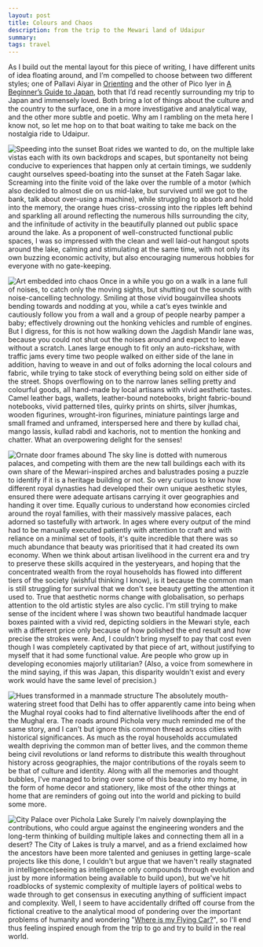 ```yaml
---
layout: post
title: Colours and Chaos
description: from the trip to the Mewari land of Udaipur
summary:
tags: travel
---
```


As I build out the mental layout for this piece of writing, I have different units of idea floating around, and I’m compelled to choose between two different styles; one of Pallavi Aiyar in [Orienting](https://www.goodreads.com/book/show/58816402-orienting) and the other of Pico Iyer in [A Beginner’s Guide to Japan](https://www.goodreads.com/book/show/42983446-a-beginner-s-guide-to-japan), both that I’d read recently surrounding my trip to Japan and immensely loved. Both bring a lot of things about the culture and the country to the surface, one in a more investigative and analytical way, and the other more subtle and poetic. 
Why am I rambling on the meta here I know not, so let me hop on to that boat waiting to take me back on the nostalgia ride to Udaipur.

![Speeding into the sunset](https://fluid.anbuu.in/assets/images/udaipur_boat.jpg)
Boat rides we wanted to do, on the multiple lake vistas each with its own backdrops and scapes, but spontaneity not being conducive to experiences that happen only at certain timings, we suddenly caught ourselves speed-boating into the sunset at the Fateh Sagar lake. Screaming into the finite void of the lake over the rumble of a motor (which also decided to almost die on us mid-lake, but survived until we got to the bank, talk about over-using a machine), while struggling to absorb and hold into the memory, the orange hues criss-crossing into the ripples left behind and sparkling all around reflecting the numerous hills surrounding the city, and the infinitude of activity in the beautifully planned out public space around the lake. 
As a proponent of well-constructed functional public spaces, I was so impressed with the clean and well laid-out hangout spots around the lake, calming and stimulating at the same time, with not only its own buzzing economic activity, but also encouraging numerous hobbies for everyone with no gate-keeping. 

![Art embedded into chaos](https://fluid.anbuu.in/assets/images/udaipur_road.jpg)
Once in a while you go on a walk in a lane full of noises, to catch only the moving sights, but shutting out the sounds with noise-cancelling technology. Smiling at those vivid bougainvillea shoots bending towards and nodding at you, while a cat’s eyes twinkle and cautiously follow you from a wall and a group of people nearby pamper a baby; effectively drowning out the honking vehicles and rumble of engines. 
But I digress, for this is not how walking down the Jagdish Mandir lane was, because you could not shut out the noises around and expect to leave without a scratch. Lanes large enough to fit only an auto-rickshaw, with traffic jams every time two people walked on either side of the lane in addition, having to weave in and out of folks adorning the local colours and fabric, while trying to take stock of everything being sold on either side of the street. 
Shops overflowing on to the narrow lanes selling pretty and colourful goods, all hand-made by local artisans with vivid aesthetic tastes. Camel leather bags, wallets, leather-bound notebooks, bright fabric-bound notebooks, vivid patterned tiles, quirky prints on shirts, silver jhumkas, wooden figurines, wrought-iron figurines, miniature paintings large and small framed and unframed, interspersed here and there by kullad chai, mango lassis, kullad rabdi and kachoris, not to mention the honking and chatter. What an overpowering delight for the senses!

![Ornate door frames abound](https://fluid.anbuu.in/assets/images/udaipur_door.jpg)
The sky line is dotted with numerous palaces, and competing with them are the new tall buildings each with its own share of the Mewari-inspired arches and balustrades posing a puzzle to identify if it is a heritage building or not. So very curious to know how different royal dynasties had developed their own unique aesthetic styles, ensured there were adequate artisans carrying it over geographies and handing it over time. 
Equally curious to understand how economies circled around the royal families, with their massively massive palaces, each adorned so tastefully with artwork. In ages where every output of the mind had to be manually executed patiently with attention to craft and with reliance on a minimal set of tools, it's quite incredible that there was so much abundance that beauty was prioritised that it had created its own economy. When we think about artisan livelihood in the current era and try to preserve these skills acquired in the yesteryears, and hoping that the concentrated wealth from the royal households has flowed into different tiers of the society (wishful thinking I know), is it because the common man is still struggling for survival that we don't see beauty getting the attention it used to. True that aesthetic norms change with globalisation, so perhaps attention to the old artistic styles are also cyclic.
I'm still trying to make sense of the incident where I was shown two beautiful handmade lacquer boxes painted with a vivid red, depicting soldiers in the Mewari style, each with a different price only because of how polished the end result and how precise the strokes were. And, I couldn't bring myself to pay that cost even though I was completely captivated by that piece of art, without justifying to myself that it had some functional value. 
Are people who grow up in developing economies majorly utilitarian? (Also, a voice from somewhere in the mind saying, if this was Japan, this disparity wouldn't exist and every work would have the same level of precision.)

![Hues transformed in a manmade structure](https://fluid.anbuu.in/assets/images/udaipur_pillar.jpg)
The absolutely mouth-watering street food that Delhi has to offer apparently came into being when the Mughal royal cooks had to find alternative livelihoods after the end of the Mughal era. The roads around Pichola very much reminded me of the same story, and I can't but ignore this common thread across cities with historical significances. As much as the royal households accumulated wealth depriving the common man of better lives, and the common theme being civil revolutions or land reforms to distribute this wealth throughout history across geographies, the major contributions of the royals seem to be that of culture and identity. 
Along with all the memories and thought bubbles, I've managed to bring over some of this beauty into my home, in the form of home decor and stationery, like most of the other things at home that are reminders of going out into the world and picking to build some more.

![City Palace over Pichola Lake](https://fluid.anbuu.in/assets/images/udaipur_lake.jpg)
Surely I'm naively downplaying the contributions, who could argue against the engineering wonders and the long-term thinking of building multiple lakes and connecting them all in a desert? The City of Lakes is truly a marvel, and as a friend exclaimed how the ancestors have been more talented and geniuses in getting large-scale projects like this done, I couldn't but argue that we haven't really stagnated in intelligence(seeing as intelligence only compounds through evolution and just by more information being available to build upon), but we've hit roadblocks of systemic complexity of multiple layers of political webs to wade through to get consensus in executing anything of sufficient impact and complexity. 
Well, I seem to have accidentally drifted off course from the fictional creative to the analytical mood of pondering over the important problems of humanity and wondering "[Where is my Flying Car?](https://press.stripe.com/where-is-my-flying-car)", so I'll end thus feeling inspired enough from the trip to go and try to build in the real world.